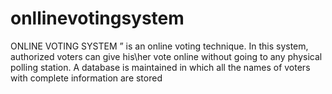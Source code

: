 # onllinevotingsystem
ONLINE VOTING SYSTEM ” is an online voting technique. In this system, authorized voters can give his\her vote online without going to any physical polling station. A database is maintained in which all the names of voters with complete information are stored
